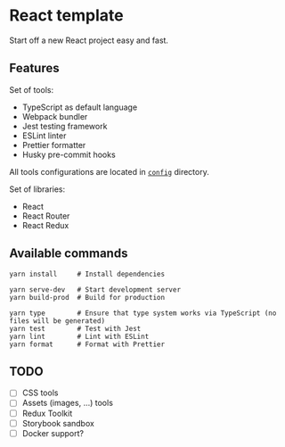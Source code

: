 # React template

Start off a new React project easy and fast.

## Features

Set of tools:

* TypeScript as default language
* Webpack bundler
* Jest testing framework
* ESLint linter
* Prettier formatter
* Husky pre-commit hooks

All tools configurations are located in [`config`](/config) directory.

Set of libraries:

* React
* React Router
* React Redux

## Available commands

```shell
yarn install     # Install dependencies

yarn serve-dev   # Start development server
yarn build-prod  # Build for production

yarn type        # Ensure that type system works via TypeScript (no files will be generated)
yarn test        # Test with Jest
yarn lint        # Lint with ESLint
yarn format      # Format with Prettier
```

## TODO

- [ ] CSS tools
- [ ] Assets (images, ...) tools
- [ ] Redux Toolkit
- [ ] Storybook sandbox
- [ ] Docker support?
